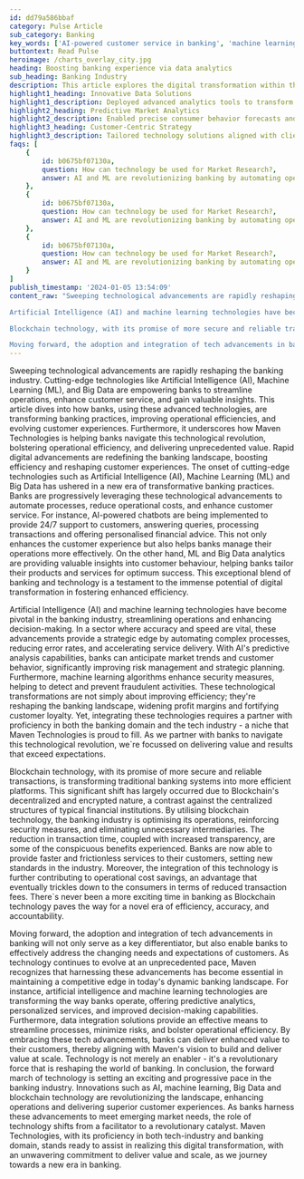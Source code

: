 ```yaml
---
id: dd79a586bbaf
category: Pulse Article
sub_category: Banking
key_words: ['AI-powered customer service in banking', 'machine learning in financial risk management', 'Big Data analytics for banking operations', 'blockchain implementation in banking sector', 'digital transformation strategies for banks', 'operational efficiency with AI in banking', 'predictive analytics in banking services', 'personalized banking experiences through technology', 'cost reduction through fintech innovations', 'enhancing banking security with machine learning.']
buttontext: Read Pulse
heroimage: /charts_overlay_city.jpg
heading: Boosting banking experience via data analytics
sub_heading: Banking Industry
description: This article explores the digital transformation within the banking industry facilitated by emerging technologies such as AI, ML, Big Data, and Blockchain. It highlights the efficiencies and enhanced customer services enabled by technological integration, and the strategic advantage offered through improved decision-making and security. Maven Technologies plays a pivotal role in guiding banks through this revolution, with a steadfast commitment to deliver scalable value and operational excellence in this evolving environment.
highlight1_heading: Innovative Data Solutions
highlight1_description: Deployed advanced analytics tools to transform client's market research capabilities.
highlight2_heading: Predictive Market Analytics
highlight2_description: Enabled precise consumer behavior forecasts and trend detection using custom AI algorithms.
highlight3_heading: Customer-Centric Strategy
highlight3_description: Tailored technology solutions aligned with client's long-term vision for sustained growth.
faqs: [
    {
        id: b0675bf07130a,
        question: How can technology be used for Market Research?,
        answer: AI and ML are revolutionizing banking by automating operations, enhancing risk assessment, detecting fraud, personalizing customer experiences, and providing insights for financial planning through predictive analytics and conversational chatbots.
    },
    {
        id: b0675bf07130a,
        question: How can technology be used for Market Research?,
        answer: AI and ML are revolutionizing banking by automating operations, enhancing risk assessment, detecting fraud, personalizing customer experiences, and providing insights for financial planning through predictive analytics and conversational chatbots.
    },
    {
        id: b0675bf07130a,
        question: How can technology be used for Market Research?,
        answer: AI and ML are revolutionizing banking by automating operations, enhancing risk assessment, detecting fraud, personalizing customer experiences, and providing insights for financial planning through predictive analytics and conversational chatbots.
    }
]
publish_timestamp: '2024-01-05 13:54:09'
content_raw: "Sweeping technological advancements are rapidly reshaping the banking industry. Cutting-edge technologies like Artificial Intelligence (AI), Machine Learning (ML), and Big Data are empowering banks to streamline operations, enhance customer service, and gain valuable insights. This article dives into how banks, using these advanced technologies, are transforming banking practices, improving operational efficiencies, and evolving customer experiences. Furthermore, it underscores how Maven Technologies is helping banks navigate this technological revolution, bolstering operational efficiency, and delivering unprecedented value. Rapid digital advancements are redefining the banking landscape, boosting efficiency and reshaping customer experiences. The onset of cutting-edge technologies such as Artificial Intelligence (AI), Machine Learning (ML) and Big Data has ushered in a new era of transformative banking practices. Banks are progressively leveraging these technological advancements to automate processes, reduce operational costs, and enhance customer service. For instance, AI-powered chatbots are being implemented to provide 24/7 support to customers, answering queries, processing transactions and offering personalised financial advice. This not only enhances the customer experience but also helps banks manage their operations more effectively. On the other hand, ML and Big Data analytics are providing valuable insights into customer behaviour, helping banks tailor their products and services for optimum success. This exceptional blend of banking and technology is a testament to the immense potential of digital transformation in fostering enhanced efficiency.

Artificial Intelligence (AI) and machine learning technologies have become pivotal in the banking industry, streamlining operations and enhancing decision-making. In a sector where accuracy and speed are vital, these advancements provide a strategic edge by automating complex processes, reducing error rates, and accelerating service delivery. With AI`s predictive analysis capabilities, banks can anticipate market trends and customer behavior, significantly improving risk management and strategic planning. Furthermore, machine learning algorithms enhance security measures, helping to detect and prevent fraudulent activities. These technological transformations are not simply about improving efficiency; they`re reshaping the banking landscape, widening profit margins and fortifying customer loyalty. Yet, integrating these technologies requires a partner with proficiency in both the banking domain and the tech industry - a niche that Maven Technologies is proud to fill. As we partner with banks to navigate this technological revolution, we`re focussed on delivering value and results that exceed expectations.

Blockchain technology, with its promise of more secure and reliable transactions, is transforming traditional banking systems into more efficient platforms. This significant shift has largely occurred due to Blockchain`s decentralized and encrypted nature, a contrast against the centralized structures of typical financial institutions. By utilising blockchain technology, the banking industry is optimising its operations, reinforcing security measures, and eliminating unnecessary intermediaries. The reduction in transaction time, coupled with increased transparency, are some of the conspicuous benefits experienced. Banks are now able to provide faster and frictionless services to their customers, setting new standards in the industry. Moreover, the integration of this technology is further contributing to operational cost savings, an advantage that eventually trickles down to the consumers in terms of reduced transaction fees. There`s never been a more exciting time in banking as Blockchain technology paves the way for a novel era of efficiency, accuracy, and accountability.

Moving forward, the adoption and integration of tech advancements in banking will not only serve as a key differentiator, but also enable banks to effectively address the changing needs and expectations of customers. As technology continues to evolve at an unprecedented pace, Maven recognizes that harnessing these advancements has become essential in maintaining a competitive edge in today`s dynamic banking landscape. For instance, artificial intelligence and machine learning technologies are transforming the way banks operate, offering predictive analytics, personalized services, and improved decision-making capabilities. Furthermore, data integration solutions provide an effective means to streamline processes, minimize risks, and bolster operational efficiency. By embracing these tech advancements, banks can deliver enhanced value to their customers, thereby aligning with Maven`s vision to build and deliver value at scale. Technology is not merely an enabler - it`s a revolutionary force that is reshaping the world of banking. In conclusion, the forward march of technology is setting an exciting and progressive pace in the banking industry. Innovations such as AI, machine learning, Big Data and blockchain technology are revolutionizing the landscape, enhancing operations and delivering superior customer experiences. As banks harness these advancements to meet emerging market needs, the role of technology shifts from a facilitator to a revolutionary catalyst. Maven Technologies, with its proficiency in both tech-industry and banking domain, stands ready to assist in realizing this digital transformation, with an unwavering commitment to deliver value and scale, as we journey towards a new era in banking."
---
```


Sweeping technological advancements are rapidly reshaping the banking industry. Cutting-edge technologies like Artificial Intelligence (AI), Machine Learning (ML), and Big Data are empowering banks to streamline operations, enhance customer service, and gain valuable insights. This article dives into how banks, using these advanced technologies, are transforming banking practices, improving operational efficiencies, and evolving customer experiences. Furthermore, it underscores how Maven Technologies is helping banks navigate this technological revolution, bolstering operational efficiency, and delivering unprecedented value. Rapid digital advancements are redefining the banking landscape, boosting efficiency and reshaping customer experiences. The onset of cutting-edge technologies such as Artificial Intelligence (AI), Machine Learning (ML) and Big Data has ushered in a new era of transformative banking practices. Banks are progressively leveraging these technological advancements to automate processes, reduce operational costs, and enhance customer service. For instance, AI-powered chatbots are being implemented to provide 24/7 support to customers, answering queries, processing transactions and offering personalised financial advice. This not only enhances the customer experience but also helps banks manage their operations more effectively. On the other hand, ML and Big Data analytics are providing valuable insights into customer behaviour, helping banks tailor their products and services for optimum success. This exceptional blend of banking and technology is a testament to the immense potential of digital transformation in fostering enhanced efficiency.

Artificial Intelligence (AI) and machine learning technologies have become pivotal in the banking industry, streamlining operations and enhancing decision-making. In a sector where accuracy and speed are vital, these advancements provide a strategic edge by automating complex processes, reducing error rates, and accelerating service delivery. With AI's predictive analysis capabilities, banks can anticipate market trends and customer behavior, significantly improving risk management and strategic planning. Furthermore, machine learning algorithms enhance security measures, helping to detect and prevent fraudulent activities. These technological transformations are not simply about improving efficiency; they're reshaping the banking landscape, widening profit margins and fortifying customer loyalty. Yet, integrating these technologies requires a partner with proficiency in both the banking domain and the tech industry - a niche that Maven Technologies is proud to fill. As we partner with banks to navigate this technological revolution, we`re focussed on delivering value and results that exceed expectations.

Blockchain technology, with its promise of more secure and reliable transactions, is transforming traditional banking systems into more efficient platforms. This significant shift has largely occurred due to Blockchain's decentralized and encrypted nature, a contrast against the centralized structures of typical financial institutions. By utilising blockchain technology, the banking industry is optimising its operations, reinforcing security measures, and eliminating unnecessary intermediaries. The reduction in transaction time, coupled with increased transparency, are some of the conspicuous benefits experienced. Banks are now able to provide faster and frictionless services to their customers, setting new standards in the industry. Moreover, the integration of this technology is further contributing to operational cost savings, an advantage that eventually trickles down to the consumers in terms of reduced transaction fees. There`s never been a more exciting time in banking as Blockchain technology paves the way for a novel era of efficiency, accuracy, and accountability.

Moving forward, the adoption and integration of tech advancements in banking will not only serve as a key differentiator, but also enable banks to effectively address the changing needs and expectations of customers. As technology continues to evolve at an unprecedented pace, Maven recognizes that harnessing these advancements has become essential in maintaining a competitive edge in today's dynamic banking landscape. For instance, artificial intelligence and machine learning technologies are transforming the way banks operate, offering predictive analytics, personalized services, and improved decision-making capabilities. Furthermore, data integration solutions provide an effective means to streamline processes, minimize risks, and bolster operational efficiency. By embracing these tech advancements, banks can deliver enhanced value to their customers, thereby aligning with Maven's vision to build and deliver value at scale. Technology is not merely an enabler - it's a revolutionary force that is reshaping the world of banking. In conclusion, the forward march of technology is setting an exciting and progressive pace in the banking industry. Innovations such as AI, machine learning, Big Data and blockchain technology are revolutionizing the landscape, enhancing operations and delivering superior customer experiences. As banks harness these advancements to meet emerging market needs, the role of technology shifts from a facilitator to a revolutionary catalyst. Maven Technologies, with its proficiency in both tech-industry and banking domain, stands ready to assist in realizing this digital transformation, with an unwavering commitment to deliver value and scale, as we journey towards a new era in banking.
